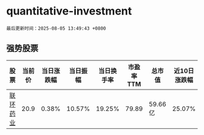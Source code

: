 # quantitative-investment

`最后更新时间：2025-08-05 13:49:43 +0800`

## 强势股票

|股票|当前价|当日涨跌幅|当日振幅|当日换手率|市盈率TTM|总市值|近10日涨跌幅|
|----|----|----|----|----|----|----|----|
|[联环药业](https://xueqiu.com/S/SH600513)|20.9|0.38%|10.57%|19.25%|79.89|59.66亿|25.07%|
